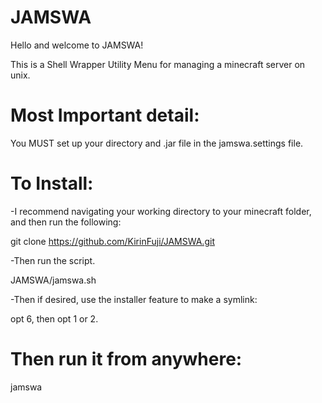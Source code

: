 # JAMSWA

Hello and welcome to JAMSWA!

This is a Shell Wrapper Utility Menu for managing a minecraft server on unix.


# Most Important detail:

You MUST set up your directory and .jar file in the jamswa.settings file.


# To Install:

-I recommend navigating your working directory to your minecraft folder, and then run the following:

git clone https://github.com/KirinFuji/JAMSWA.git

-Then run the script.

JAMSWA/jamswa.sh

-Then if desired, use the installer feature to make a symlink:

opt 6, then opt 1 or 2.

# Then run it from anywhere:

jamswa
